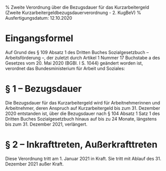 % Zweite Verordnung über die Bezugsdauer für das Kurzarbeitergeld  (Zweite Kurzarbeitergeldbezugsdauerverordnung - 2. KugBeV)
% Ausfertigungsdatum: 12.10.2020
 
# Eingangsformel

Auf Grund des § 109 Absatz 1 des Dritten Buches Sozialgesetzbuch – Arbeitsförderung –, der zuletzt durch Artikel 1 Nummer 17 Buchstabe a des Gesetzes vom 20. Mai 2020 (BGBl. I S. 1044) geändert worden ist, verordnet das Bundesministerium für Arbeit und Soziales:

# § 1 – Bezugsdauer

Die Bezugsdauer für das Kurzarbeitergeld wird für Arbeitnehmerinnen und Arbeitnehmer, deren Anspruch auf Kurzarbeitergeld bis zum 31. Dezember 2020 entstanden ist, über die Bezugsdauer nach § 104 Absatz 1 Satz 1 des Dritten Buches Sozialgesetzbuch hinaus auf bis zu 24 Monate, längstens bis zum 31. Dezember 2021, verlängert.

# § 2 – Inkrafttreten, Außerkrafttreten

Diese Verordnung tritt am 1. Januar 2021 in Kraft. Sie tritt mit Ablauf des 31. Dezember 2021 außer Kraft.
